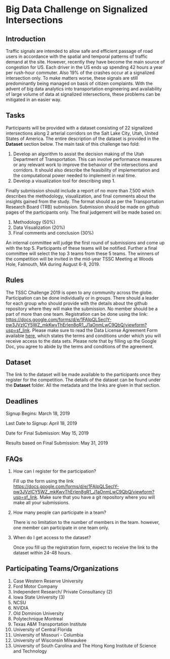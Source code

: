 # Big Data Challenge on Signalized Intersections
## Introduction

   Traffic signals are intended to allow safe and efficient passage of road users in accordance with the spatial and temporal patterns of traffic demand at the site. However, recently they have become the main source of congestion for US. Each driver in the US ends up spending 42 hours a year per rush-hour commuter. Also 19% of the crashes occur at a signalized intersection only. To make matters worse, these signals are still predominantly being managed on basis of citizen complaints. With the advent of big data analytics into transportation engineering and availability of large volume of data at signalized intersections, these problems can be mitigated in an easier way.
   
## Tasks   
   Participants will be provided with a dataset consisting of 22 signalized intersections along 2 arterial corridors on the Salt Lake City, Utah, United States of America. The entire description of the dataset is provided in the **Dataset** section below. 
   The main task of this challenge two fold:
   1. Develop an algorithm to assist the decision making of the Utah Department of Transportation. This can involve performance measures or any relevant work to improve the behavior of the intersections and corridors. It should also describe the feasibility of implementation and the computational power needed to implement in real time.
   2. Develop a visualization tool for describing step 1.
   
   Finally submission should include a report of no more than 7,500 which describes the methodology, visualization, and final comments about the insights gained from the study. The format should as per the Transportation Research Board (TRB) submission. Submission should be made on github pages of the participants only. The final judgement will be made based on:
   1. Methodology (50%)
   2. Data Visualization (20%)
   3. Final comments and conclusion (30%)
   
An internal committee will judge the first round of submissions and come up with the top 5. Participants of these teams will be notified. Further a final committee will select the top 3 teams from these 5 teams.
The winners of the competition will be invited in the mid-year TSSC Meeting at Woods Hole, Falmouth, MA during August 6-8, 2019.
   
## Rules
The TSSC Challenge 2019 is open to any community across the globe. Participation can be done individually or in groups. There should a leader for each group who should provide with the details about the github repository where they will make the submission. No member should be a part of more than one team. Registration can be done using the link: https://docs.google.com/forms/d/e/1FAIpQLSeclY-pw3JVzICY5WZ_mkKwvThErlen8gR1_J1aOnmLwC9QbQ/viewform?usp=sf_link. Please make sure to read the Data License Agreement Form available [here](https://github.com/TSSC2019/TSSC2019/blob/master/DataLicenseAgreement_TSSCChallenge2019.pdf), which states the terms and conditions under which you will receive access to the data sets. Please note that by filling up the Google Doc, you agree to abide by the terms and conditions of the agreement. 
## Dataset
   The link to the dataset will be made available to the participants once they register for the competition. The details of the dataset can be found under the **Dataset** folder. All the metadata and the links are given in that section.

## Deadlines 

Signup Begins: March 18, 2019

Last Date to Signup: April 18, 2019

Date for Final Submission: May 15, 2019

Results based on Final Submission: May 31, 2019


## FAQs
1. How can I register for the participation?

   Fill up the form using the link https://docs.google.com/forms/d/e/1FAIpQLSeclY-pw3JVzICY5WZ_mkKwvThErlen8gR1_J1aOnmLwC9QbQ/viewform?usp=sf_link. Make sure that you have a git repository where you will make all your submissions.
   
   
2. How many people can participate in a team?

   There is no limitation to the number of members in the team. however, one member can participate in one team only.
   
3. When do I get access to the dataset?

   Once you fill up the registration form, expect to receive the link to the dataset within 24-48 hours.
   
## Participating Teams/Organizations

1. Case Western Reserve University
2. Ford Motor Company
3. Independent Research/ Private Consultancy (2)
4. Iowa State University (3)
5. NCSU
6. NVIDIA
7. Old Dominion University  
8. Polytechnique Montreal 
9. Texas A&M Transportation Institute 
10. University of Central Florida
11. University of Missouri - Columbia 
12. University of Wisconsin Milwaukee
13. University of South Carolina and The Hong Kong Institute of Science and Technology

